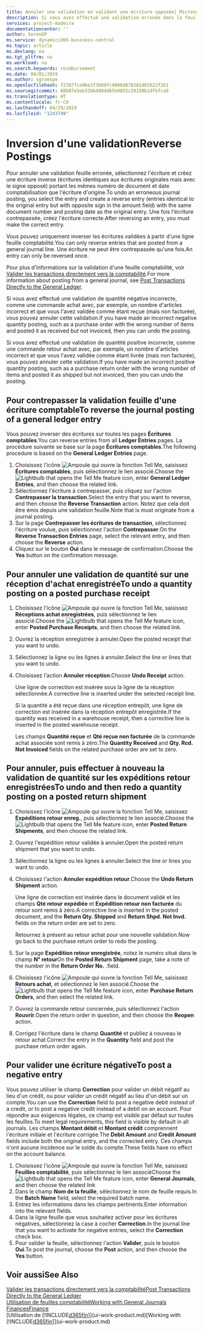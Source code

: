 ```yaml
---
title: Annuler une validation en validant une écriture opposée| Microsoft Docs
description: Si vous avez effectué une validation erronée dans la feuille comptabilité, vous pouvez utiliser la fonction de contrepassation de transaction pour annuler la validation avec une piste d'audit correcte.
services: project-madeira
documentationcenter: ''
author: SorenGP
ms.service: dynamics365-business-central
ms.topic: article
ms.devlang: na
ms.tgt_pltfrm: na
ms.workload: na
ms.search.keywords: reimbursement
ms.date: 04/01/2019
ms.author: sgroespe
ms.openlocfilehash: f2767fca96e1f3689fc4806d878381d02622f261
ms.sourcegitcommit: 60b87e5eb32bb408dd65b9855c29159b1dfbfca8
ms.translationtype: HT
ms.contentlocale: fr-CH
ms.lasthandoff: 04/29/2019
ms.locfileid: "1243749"
---
```

# <a name="reverse-postings"></a><span data-ttu-id="05b5d-103">Inversion d'une validation</span><span class="sxs-lookup"><span data-stu-id="05b5d-103">Reverse Postings</span></span>
<span data-ttu-id="05b5d-104">Pour annuler une validation feuille erronée, sélectionnez l'écriture et créez une écriture inverse (écritures identiques aux écritures originales mais avec le signe opposé) portant les mêmes numéro de document et date comptabilisation que l'écriture d'origine.</span><span class="sxs-lookup"><span data-stu-id="05b5d-104">To undo an erroneous journal posting, you select the entry and create a reverse entry (entries identical to the original entry but with opposite sign in the amount field) with the same document number and posting date as the original entry.</span></span> <span data-ttu-id="05b5d-105">Une fois l'écriture contrepassée, créez l'écriture correcte.</span><span class="sxs-lookup"><span data-stu-id="05b5d-105">After reversing an entry, you must make the correct entry.</span></span>

<span data-ttu-id="05b5d-106">Vous pouvez uniquement inverser les écritures validées à partir d'une ligne feuille comptabilité.</span><span class="sxs-lookup"><span data-stu-id="05b5d-106">You can only reverse entries that are posted from a general journal line.</span></span> <span data-ttu-id="05b5d-107">Une écriture ne peut être contrepassée qu'une fois.</span><span class="sxs-lookup"><span data-stu-id="05b5d-107">An entry can only be reversed once.</span></span>

<span data-ttu-id="05b5d-108">Pour plus d'informations sur la validation d'une feuille comptabilité, voir [Valider les transactions directement vers la comptabilité](finance-how-post-transactions-directly.md).</span><span class="sxs-lookup"><span data-stu-id="05b5d-108">For more information about posting from a general journal, see [Post Transactions Directly to the General Ledger](finance-how-post-transactions-directly.md).</span></span>

<span data-ttu-id="05b5d-109">Si vous avez effectué une validation de quantité négative incorrecte, comme une commande achat avec, par exemple, un nombre d'articles incorrect et que vous l'avez validée comme étant reçue (mais non facturée), vous pouvez annuler cette validation.</span><span class="sxs-lookup"><span data-stu-id="05b5d-109">If you have made an incorrect negative quantity posting, such as a purchase order with the wrong number of items and posted it as received but not invoiced, then you can undo the posting.</span></span>

<span data-ttu-id="05b5d-110">Si vous avez effectué une validation de quantité positive incorrecte, comme une commande retour achat avec, par exemple, un nombre d'articles incorrect et que vous l'avez validée comme étant livrée (mais non facturée), vous pouvez annuler cette validation.</span><span class="sxs-lookup"><span data-stu-id="05b5d-110">If you have made an incorrect positive quantity posting, such as a purchase return order with the wrong number of items and posted it as shipped but not invoiced, then you can undo the posting.</span></span>   

## <a name="to-reverse-the-journal-posting-of-a-general-ledger-entry"></a><span data-ttu-id="05b5d-111">Pour contrepasser la validation feuille d'une écriture comptable</span><span class="sxs-lookup"><span data-stu-id="05b5d-111">To reverse the journal posting of a general ledger entry</span></span>
<span data-ttu-id="05b5d-112">Vous pouvez inverser des écritures sur toutes les pages **Écritures comptables**.</span><span class="sxs-lookup"><span data-stu-id="05b5d-112">You can reverse entries from all **Ledger Entries** pages.</span></span> <span data-ttu-id="05b5d-113">La procédure suivante se base sur la page **Écritures comptables**.</span><span class="sxs-lookup"><span data-stu-id="05b5d-113">The following procedure is based on the **General Ledger Entries** page.</span></span>
1. <span data-ttu-id="05b5d-114">Choisissez l'icône ![Ampoule qui ouvre la fonction Tell Me](media/ui-search/search_small.png "Dites-moi ce que vous voulez faire"), saisissez **Écritures comptables**, puis sélectionnez le lien associé.</span><span class="sxs-lookup"><span data-stu-id="05b5d-114">Choose the ![Lightbulb that opens the Tell Me feature](media/ui-search/search_small.png "Tell me what you want to do") icon, enter **General Ledger Entries**, and then choose the related link.</span></span>
2. <span data-ttu-id="05b5d-115">Sélectionnez l'écriture à contrepasser, puis cliquez sur l'action **Contrepasser la transaction**.</span><span class="sxs-lookup"><span data-stu-id="05b5d-115">Select the entry that you want to reverse, and then choose the **Reverse Transaction** action.</span></span> <span data-ttu-id="05b5d-116">Notez que cela doit être émis depuis une validation feuille.</span><span class="sxs-lookup"><span data-stu-id="05b5d-116">Note that is must originate from a journal posting.</span></span>
3. <span data-ttu-id="05b5d-117">Sur la page **Contrepasser les écritures de transaction**, sélectionnez l'écriture voulue, puis sélectionnez l'action **Contrepasser**.</span><span class="sxs-lookup"><span data-stu-id="05b5d-117">On the **Reverse Transaction Entries** page, select the relevant entry, and then choose the **Reverse** action.</span></span>
4. <span data-ttu-id="05b5d-118">Cliquez sur le bouton **Oui** dans le message de confirmation.</span><span class="sxs-lookup"><span data-stu-id="05b5d-118">Choose the **Yes** button on the confirmation message.</span></span>

## <a name="to-undo-a-quantity-posting-on-a-posted-purchase-receipt"></a><span data-ttu-id="05b5d-119">Pour annuler une validation de quantité sur une réception d'achat enregistrée</span><span class="sxs-lookup"><span data-stu-id="05b5d-119">To undo a quantity posting on a posted purchase receipt</span></span>  

1.  <span data-ttu-id="05b5d-120">Choisissez l'icône ![Ampoule qui ouvre la fonction Tell Me](media/ui-search/search_small.png "Dites-moi ce que vous voulez faire"), saisissez **Réceptions achat enregistrées**, puis sélectionnez le lien associé.</span><span class="sxs-lookup"><span data-stu-id="05b5d-120">Choose the ![Lightbulb that opens the Tell Me feature](media/ui-search/search_small.png "Tell me what you want to do") icon, enter **Posted Purchase Receipts**, and then choose the related link.</span></span>  
2.  <span data-ttu-id="05b5d-121">Ouvrez la réception enregistrée à annuler.</span><span class="sxs-lookup"><span data-stu-id="05b5d-121">Open the posted receipt that you want to undo.</span></span>  
3.  <span data-ttu-id="05b5d-122">Sélectionnez la ligne ou les lignes à annuler.</span><span class="sxs-lookup"><span data-stu-id="05b5d-122">Select the line or lines that you want to undo.</span></span>  
4.  <span data-ttu-id="05b5d-123">Choisissez l'action **Annuler réception**.</span><span class="sxs-lookup"><span data-stu-id="05b5d-123">Choose **Undo Receipt** action.</span></span>

    <span data-ttu-id="05b5d-124">Une ligne de correction est insérée sous la ligne de la réception sélectionnée.</span><span class="sxs-lookup"><span data-stu-id="05b5d-124">A corrective line is inserted under the selected receipt line.</span></span>  

    <span data-ttu-id="05b5d-125">Si la quantité a été reçue dans une réception entrepôt, une ligne de correction est insérée dans la réception entrepôt enregistrée.</span><span class="sxs-lookup"><span data-stu-id="05b5d-125">If the quantity was received in a warehouse receipt, then a corrective line is inserted in the posted warehouse receipt.</span></span>  

    <span data-ttu-id="05b5d-126">Les champs **Quantité reçue** et **Qté reçue non facturée** de la commande achat associée sont remis à zéro.</span><span class="sxs-lookup"><span data-stu-id="05b5d-126">The **Quantity Received** and **Qty. Rcd. Not Invoiced** fields on the related purchase order are set to zero.</span></span>

## <a name="to-undo-and-then-redo-a-quantity-posting-on-a-posted-return-shipment"></a><span data-ttu-id="05b5d-127">Pour annuler, puis effectuer à nouveau la validation de quantité sur les expéditions retour enregistrées</span><span class="sxs-lookup"><span data-stu-id="05b5d-127">To undo and then redo a quantity posting on a posted return shipment</span></span>

1.  <span data-ttu-id="05b5d-128">Choisissez l'icône ![Ampoule qui ouvre la fonction Tell Me](media/ui-search/search_small.png "Dites-moi ce que vous voulez faire"), saisissez **Expéditions retour enreg.**, puis sélectionnez le lien associé.</span><span class="sxs-lookup"><span data-stu-id="05b5d-128">Choose the ![Lightbulb that opens the Tell Me feature](media/ui-search/search_small.png "Tell me what you want to do") icon, enter **Posted Return Shipments**, and then choose the related link.</span></span>  
2.  <span data-ttu-id="05b5d-129">Ouvrez l'expédition retour validée à annuler.</span><span class="sxs-lookup"><span data-stu-id="05b5d-129">Open the posted return shipment that you want to undo.</span></span>
3. <span data-ttu-id="05b5d-130">Sélectionnez la ligne ou les lignes à annuler.</span><span class="sxs-lookup"><span data-stu-id="05b5d-130">Select the line or lines you want to undo.</span></span>  

4.  <span data-ttu-id="05b5d-131">Choisissez l'action **Annuler expédition retour**.</span><span class="sxs-lookup"><span data-stu-id="05b5d-131">Choose the **Undo Return Shipment** action.</span></span>  

    <span data-ttu-id="05b5d-132">Une ligne de correction est insérée dans le document validé et les champs **Qté retour expédiée** et **Expédition retour non facturée** du retour sont remis à zéro.</span><span class="sxs-lookup"><span data-stu-id="05b5d-132">A corrective line is inserted in the posted document, and the **Return Qty. Shipped** and **Return Shpd. Not Invd.** fields on the return order are set to zero.</span></span>  

    <span data-ttu-id="05b5d-133">Retournez à présent au retour achat pour une nouvelle validation.</span><span class="sxs-lookup"><span data-stu-id="05b5d-133">Now go back to the purchase return order to redo the posting.</span></span>  

5.  <span data-ttu-id="05b5d-134">Sur la page **Expédition retour enregistrée**, notez le numéro situé dans le champ **N° retour**</span><span class="sxs-lookup"><span data-stu-id="05b5d-134">On the **Posted Return Shipment** page, take a note of the number in the **Return Order No.**</span></span> <span data-ttu-id="05b5d-135">.</span><span class="sxs-lookup"><span data-stu-id="05b5d-135">field.</span></span>  
6.  <span data-ttu-id="05b5d-136">Choisissez l'icône ![Ampoule qui ouvre la fonction Tell Me](media/ui-search/search_small.png "Dites-moi ce que vous voulez faire"), saisissez **Retours achat**, et sélectionnez le lien associé.</span><span class="sxs-lookup"><span data-stu-id="05b5d-136">Choose the ![Lightbulb that opens the Tell Me feature](media/ui-search/search_small.png "Tell me what you want to do") icon, enter **Purchase Return Orders**, and then select the related link.</span></span>  
7.  <span data-ttu-id="05b5d-137">Ouvrez la commande retour concernée, puis sélectionnez l'action **Rouvrir**.</span><span class="sxs-lookup"><span data-stu-id="05b5d-137">Open the return order in question, and then choose the **Reopen** action.</span></span>  
8.  <span data-ttu-id="05b5d-138">Corrigez l'écriture dans le champ **Quantité** et publiez à nouveau le retour achat.</span><span class="sxs-lookup"><span data-stu-id="05b5d-138">Correct the entry in the **Quantity** field and post the purchase return order again.</span></span>  

## <a name="to-post-a-negative-entry"></a><span data-ttu-id="05b5d-139">Pour valider une écriture négative</span><span class="sxs-lookup"><span data-stu-id="05b5d-139">To post a negative entry</span></span>  
<span data-ttu-id="05b5d-140">Vous pouvez utiliser le champ **Correction** pour valider un débit négatif au lieu d'un crédit, ou pour valider un crédit négatif au lieu d'un débit sur un compte.</span><span class="sxs-lookup"><span data-stu-id="05b5d-140">You can use the **Correction** field to post a negative debit instead of a credit, or to post a negative credit instead of a debit on an account.</span></span> <span data-ttu-id="05b5d-141">Pour répondre aux exigences légales, ce champ est visible par défaut sur toutes les feuilles.</span><span class="sxs-lookup"><span data-stu-id="05b5d-141">To meet legal requirements, this field is visible by default in all journals.</span></span> <span data-ttu-id="05b5d-142">Les champs **Montant débit** et **Montant crédit** comprennent l'écriture initiale et l'écriture corrigée.</span><span class="sxs-lookup"><span data-stu-id="05b5d-142">The **Debit Amount** and **Credit Amount** fields include both the original entry, and the corrected entry.</span></span> <span data-ttu-id="05b5d-143">Ces champs n'ont aucune incidence sur le solde du compte.</span><span class="sxs-lookup"><span data-stu-id="05b5d-143">These fields have no effect on the account balance.</span></span>  

1.  <span data-ttu-id="05b5d-144">Choisissez l'icône ![Ampoule qui ouvre la fonction Tell Me](media/ui-search/search_small.png "Dites-moi ce que vous voulez faire"), saisissez **Feuilles comptabilité**, puis sélectionnez le lien associé</span><span class="sxs-lookup"><span data-stu-id="05b5d-144">Choose the ![Lightbulb that opens the Tell Me feature](media/ui-search/search_small.png "Tell me what you want to do") icon, enter **General Journals**, and then choose the related link</span></span>  
2.  <span data-ttu-id="05b5d-145">Dans le champ **Nom de la feuille**, sélectionnez le nom de feuille requis.</span><span class="sxs-lookup"><span data-stu-id="05b5d-145">In the **Batch Name** field, select the required batch name.</span></span>  
3.  <span data-ttu-id="05b5d-146">Entrez les informations dans les champs pertinents.</span><span class="sxs-lookup"><span data-stu-id="05b5d-146">Enter information into the relevant fields.</span></span>  
4.  <span data-ttu-id="05b5d-147">Dans la ligne feuille que vous souhaitez activer pour les écritures négatives, sélectionnez la case à cocher **Correction**.</span><span class="sxs-lookup"><span data-stu-id="05b5d-147">In the journal line that you want to activate for negative entries, select the **Correction** check box.</span></span>  
5.  <span data-ttu-id="05b5d-148">Pour valider la feuille, sélectionnez l'action **Valider**, puis le bouton **Oui**.</span><span class="sxs-lookup"><span data-stu-id="05b5d-148">To post the journal, choose the **Post** action, and then choose the **Yes** button.</span></span>

## <a name="see-also"></a><span data-ttu-id="05b5d-149">Voir aussi</span><span class="sxs-lookup"><span data-stu-id="05b5d-149">See Also</span></span>
[<span data-ttu-id="05b5d-150">Valider les transactions directement vers la comptabilité</span><span class="sxs-lookup"><span data-stu-id="05b5d-150">Post Transactions Directly to the General Ledger</span></span>](finance-how-post-transactions-directly.md)  
[<span data-ttu-id="05b5d-151">Utilisation de feuilles comptabilité</span><span class="sxs-lookup"><span data-stu-id="05b5d-151">Working with General Journals</span></span>](ui-work-general-journals.md)  
[<span data-ttu-id="05b5d-152">Finances</span><span class="sxs-lookup"><span data-stu-id="05b5d-152">Finance</span></span>](finance.md)  
<span data-ttu-id="05b5d-153">[Utilisation de [!INCLUDE[d365fin](includes/d365fin_md.md)]](ui-work-product.md)</span><span class="sxs-lookup"><span data-stu-id="05b5d-153">[Working with [!INCLUDE[d365fin](includes/d365fin_md.md)]](ui-work-product.md)</span></span>  
